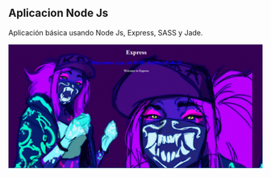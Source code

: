## **Aplicacion Node Js**
Aplicación básica usando Node Js, Express, SASS y Jade.

![enter image description here](https://github.com/JoaoHacker/NodeJS-Jade-Express/blob/master/fondo.png)
